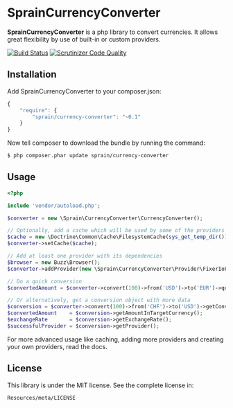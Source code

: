 # SprainCurrencyConverter

**SprainCurrencyConverter** is a php library to convert currencies. It allows great flexibility by use of built-in or
custom providers.

[![Build Status](https://travis-ci.org/sprain/CurrencyConverter.png)](https://travis-ci.org/sprain/CurrencyConverter)
[![Scrutinizer Code Quality](https://scrutinizer-ci.com/g/sprain/CurrencyConverter/badges/quality-score.png?b=master)](https://scrutinizer-ci.com/g/sprain/CurrencyConverter/?branch=master)

## Installation

Add SprainCurrencyConverter to your composer.json:

```js
{
    "require": {
        "sprain/currency-converter": "~0.1"
    }
}
```

Now tell composer to download the bundle by running the command:

``` bash
$ php composer.phar update sprain/currency-converter
```

## Usage

```php
<?php

include 'vendor/autoload.php';

$converter = new \Sprain\CurrencyConverter\CurrencyConverter();

// Optionally, add a cache which will be used by some of the providers
$cache = new \Doctrine\Common\Cache\FilesystemCache(sys_get_temp_dir());
$converter->setCache($cache);

// Add at least one provider with its dependencies
$browser = new Buzz\Browser();
$converter->addProvider(new \Sprain\CurrencyConverter\Provider\FixerIoProvider($browser));

// Do a quick conversion
$convertedAmount = $converter->convert(100)->from('USD')->to('EUR')->quick();

// Or alternatively, get a conversion object with more data
$conversion = $converter->convert(100)->from('CHF')->to('USD')->getConversion();
$convertedAmount    = $conversion->getAmountInTargetCurrency();
$exchangeRate       = $conversion->getExchangeRate();
$successfulProvider = $conversion->getProvider();
```

For more advanced usage like caching, adding more providers and creating your own providers, read the docs.


## License
This library is under the MIT license. See the complete license in:

    Resources/meta/LICENSE